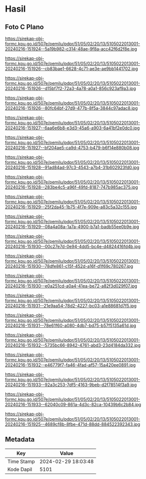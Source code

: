 # Hasil

## Foto C Plano

https://sirekap-obj-formc.kpu.go.id/507e/pemilu/pdpr/51/05/02/20/13/5105022013001-20240216-151924--5a19b982-c314-48ae-9f8a-acc42f6d2f8e.jpg

https://sirekap-obj-formc.kpu.go.id/507e/pemilu/pdpr/51/05/02/20/13/5105022013001-20240216-151926--cb83bae1-6628-4c71-ae3e-ae9bb1441702.jpg

https://sirekap-obj-formc.kpu.go.id/507e/pemilu/pdpr/51/05/02/20/13/5105022013001-20240216-151926--d15bf7f2-72a3-4a78-a0a1-856c923af9a3.jpg

https://sirekap-obj-formc.kpu.go.id/507e/pemilu/pdpr/51/05/02/20/13/5105022013001-20240216-151926--80fc64bf-27d9-477b-8f5a-3844c97adac8.jpg

https://sirekap-obj-formc.kpu.go.id/507e/pemilu/pdpr/51/05/02/20/13/5105022013001-20240216-151927--6aa6e6b8-e3d3-45a6-a903-6a41bf2e0dc0.jpg

https://sirekap-obj-formc.kpu.go.id/507e/pemilu/pdpr/51/05/02/20/13/5105022013001-20240216-151927--bf204ae5-ca9d-4753-b479-b6f14e880b08.jpg

https://sirekap-obj-formc.kpu.go.id/507e/pemilu/pdpr/51/05/02/20/13/5105022013001-20240216-151928--91ad84ad-97c3-4543-a7b4-31b602923fd0.jpg

https://sirekap-obj-formc.kpu.go.id/507e/pemilu/pdpr/51/05/02/20/13/5105022013001-20240216-151928--283be4c5-a96f-49fd-8187-747b985ac375.jpg

https://sirekap-obj-formc.kpu.go.id/507e/pemilu/pdpr/51/05/02/20/13/5105022013001-20240216-151929--25f2da45-1b75-4f7e-909e-a83c5a32c155.jpg

https://sirekap-obj-formc.kpu.go.id/507e/pemilu/pdpr/51/05/02/20/13/5105022013001-20240216-151929--08a4a08a-1a7a-4900-b7a1-badb55ee0b9e.jpg

https://sirekap-obj-formc.kpu.go.id/507e/pemilu/pdpr/51/05/02/20/13/5105022013001-20240216-151930--00c27e7d-0e94-4dd5-bc4e-d4824416fd4b.jpg

https://sirekap-obj-formc.kpu.go.id/507e/pemilu/pdpr/51/05/02/20/13/5105022013001-20240216-151930--78dfe861-c15f-452d-a16f-d1f69c780267.jpg

https://sirekap-obj-formc.kpu.go.id/507e/pemilu/pdpr/51/05/02/20/13/5105022013001-20240216-151930--e0a251cd-a0a4-41ea-be72-a82f3d029f07.jpg

https://sirekap-obj-formc.kpu.go.id/507e/pemilu/pdpr/51/05/02/20/13/5105022013001-20240216-151931--21e9aa54-78d2-4227-bc03-a1e88681d7f5.jpg

https://sirekap-obj-formc.kpu.go.id/507e/pemilu/pdpr/51/05/02/20/13/5105022013001-20240216-151931--78e61f60-a080-4db7-bd75-b57f5135a61d.jpg

https://sirekap-obj-formc.kpu.go.id/507e/pemilu/pdpr/51/05/02/20/13/5105022013001-20240216-151932--5735bc66-8942-4761-abd3-23d4184da332.jpg

https://sirekap-obj-formc.kpu.go.id/507e/pemilu/pdpr/51/05/02/20/13/5105022013001-20240216-151932--e46779f7-fa46-4fad-af57-15a420ee0891.jpg

https://sirekap-obj-formc.kpu.go.id/507e/pemilu/pdpr/51/05/02/20/13/5105022013001-20240216-151933--92a3c253-7df5-4163-9beb-d2f78514f3a9.jpg

https://sirekap-obj-formc.kpu.go.id/507e/pemilu/pdpr/51/05/02/20/13/5105022013001-20240216-151933--62040c09-861a-4d3c-82ca-10439b6c2b84.jpg

https://sirekap-obj-formc.kpu.go.id/507e/pemilu/pdpr/51/05/02/20/13/5105022013001-20240216-151925--4689cf8b-8fbe-471d-88dd-884522392343.jpg


## Metadata

| Key        | Value               |
| ---------- | ------------------- |
| Time Stamp | 2024-02-29 18:03:48 |
| Kode Dapil | 5101                |



